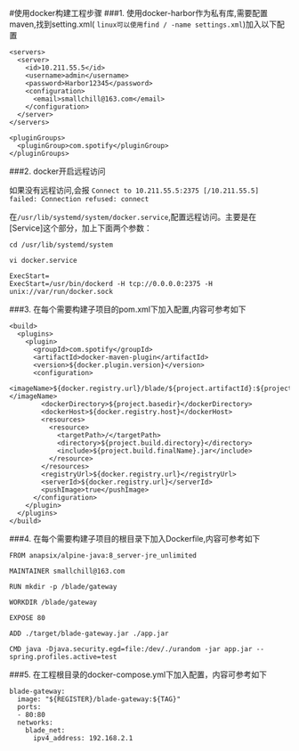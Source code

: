 #使用docker构建工程步骤
###1. 使用docker-harbor作为私有库,需要配置maven,找到setting.xml( `linux可以使用find / -name settings.xml`)加入以下配置

```
<servers>
  <server>
    <id>10.211.55.5</id>
    <username>admin</username>
    <password>Harbor12345</password>
    <configuration>
      <email>smallchill@163.com</email>
    </configuration>
  </server>
</servers>

<pluginGroups>
  <pluginGroup>com.spotify</pluginGroup>  
</pluginGroups>
```

###2. docker开启远程访问

如果没有远程访问,会报 `Connect to 10.211.55.5:2375 [/10.211.55.5] failed: Connection refused: connect`

在`/usr/lib/systemd/system/docker.service`,配置远程访问。主要是在[Service]这个部分，加上下面两个参数：

```
cd /usr/lib/systemd/system

vi docker.service

ExecStart=
ExecStart=/usr/bin/dockerd -H tcp://0.0.0.0:2375 -H unix://var/run/docker.sock
```



###3. 在每个需要构建子项目的pom.xml下加入配置,内容可参考如下

```
<build>
  <plugins>
    <plugin>
      <groupId>com.spotify</groupId>
      <artifactId>docker-maven-plugin</artifactId>
      <version>${docker.plugin.version}</version>
      <configuration>
        <imageName>${docker.registry.url}/blade/${project.artifactId}:${project.version}</imageName>
        <dockerDirectory>${project.basedir}</dockerDirectory>
        <dockerHost>${docker.registry.host}</dockerHost>
        <resources>
          <resource>
            <targetPath>/</targetPath>
            <directory>${project.build.directory}</directory>
            <include>${project.build.finalName}.jar</include>
          </resource>
        </resources>
        <registryUrl>${docker.registry.url}</registryUrl>
        <serverId>${docker.registry.url}</serverId>
        <pushImage>true</pushImage>
      </configuration>
    </plugin>
  </plugins>
</build>
```

###4. 在每个需要构建子项目的根目录下加入Dockerfile,内容可参考如下

```
FROM anapsix/alpine-java:8_server-jre_unlimited

MAINTAINER smallchill@163.com

RUN mkdir -p /blade/gateway

WORKDIR /blade/gateway

EXPOSE 80

ADD ./target/blade-gateway.jar ./app.jar

CMD java -Djava.security.egd=file:/dev/./urandom -jar app.jar --spring.profiles.active=test

```

###5. 在工程根目录的docker-compose.yml下加入配置，内容可参考如下
```
blade-gateway:
  image: "${REGISTER}/blade-gateway:${TAG}"
  ports:
  - 80:80
  networks:
    blade_net:
      ipv4_address: 192.168.2.1
```
